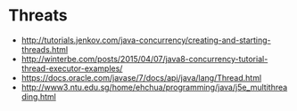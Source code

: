 # Threats
- http://tutorials.jenkov.com/java-concurrency/creating-and-starting-threads.html
- http://winterbe.com/posts/2015/04/07/java8-concurrency-tutorial-thread-executor-examples/
- https://docs.oracle.com/javase/7/docs/api/java/lang/Thread.html
- http://www3.ntu.edu.sg/home/ehchua/programming/java/j5e_multithreading.html
